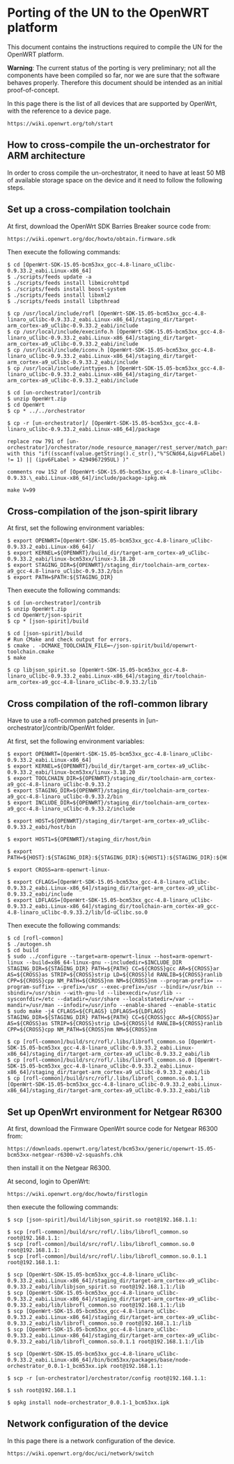 # Porting of the UN to the OpenWRT platform

This document contains the instructions required to compile the UN for the OpenWRT platform.

**Warning**: The current status of the porting is very preliminary; not all the components have been compiled so far, nor we are sure that the software behaves properly. Therefore this document should be intended as an initial proof-of-concept.

In this page there is the list of all devices that are supported by OpenWrt, with the reference to a device page.

	https://wiki.openwrt.org/toh/start

## How to cross-compile the un-orchestrator for ARM architecture

In order to cross compile the un-orchestrator, it need to have at least 50 MB of available storage space on the device and it need to follow the following steps.

## Set up a cross-compilation toolchain

At first, download the OpenWrt SDK Barries Breaker source code from:

	https://wiki.openwrt.org/doc/howto/obtain.firmware.sdk

Then execute the following commands:

	$ cd [OpenWrt-SDK-15.05-bcm53xx_gcc-4.8-linaro_uClibc-0.9.33.2_eabi.Linux-x86_64]
	$ ./scripts/feeds update -a
	$ ./scripts/feeds install libmicrohttpd
	$ ./scripts/feeds install boost-system
	$ ./scripts/feeds install libxml2
	$ ./scripts/feeds install libpthread
		
	$ cp /usr/local/include/rofl [OpenWrt-SDK-15.05-bcm53xx_gcc-4.8-linaro_uClibc-0.9.33.2_eabi.Linux-x86_64]/staging_dir/target-arm_cortex-a9_uClibc-0.9.33.2_eabi/include
	$ cp /usr/local/include/execinfo.h [OpenWrt-SDK-15.05-bcm53xx_gcc-4.8-linaro_uClibc-0.9.33.2_eabi.Linux-x86_64]/staging_dir/target-arm_cortex-a9_uClibc-0.9.33.2_eabi/include
	$ cp /usr/local/include/iconv.h [OpenWrt-SDK-15.05-bcm53xx_gcc-4.8-linaro_uClibc-0.9.33.2_eabi.Linux-x86_64]/staging_dir/target-arm_cortex-a9_uClibc-0.9.33.2_eabi/include
	$ cp /usr/local/include/inttypes.h [OpenWrt-SDK-15.05-bcm53xx_gcc-4.8-linaro_uClibc-0.9.33.2_eabi.Linux-x86_64]/staging_dir/target-arm_cortex-a9_uClibc-0.9.33.2_eabi/include

	$ cd [un-orchestrator]/contrib
	$ unzip OpenWrt.zip
	$ cd OpenWrt
	$ cp * ../../orchestrator

	$ cp -r [un-orchestrator]/ [OpenWrt-SDK-15.05-bcm53xx_gcc-4.8-linaro_uClibc-0.9.33.2_eabi.Linux-x86_64]/package

	replace row 791 of [un-orchestrator]/orchestrator/node_resource_manager/rest_server/match_parser.cc with this "if((sscanf(value.getString().c_str(),"%"SCNd64,&ipv6FLabel) != 1) || (ipv6FLabel > 4294967295UL) )"
	
	comments row 152 of [OpenWrt-SDK-15.05-bcm53xx_gcc-4.8-linaro_uClibc-0.9.33.\_eabi.Linux-x86_64]/include/package-ipkg.mk
		
	make V=99

## Cross-compilation of the json-spirit library

At first, set the following environment variables:

	$ export OPENWRT=[OpenWrt-SDK-15.05-bcm53xx_gcc-4.8-linaro_uClibc-0.9.33.2_eabi.Linux-x86_64]/
	$ export KERNEL=${OPENWRT}/build_dir/target-arm_cortex-a9_uClibc-0.9.33.2_eabi/linux-bcm53xx/linux-3.18.20
	$ export STAGING_DIR=${OPENWRT}/staging_dir/toolchain-arm_cortex-a9_gcc-4.8-linaro_uClibc-0.9.33.2/bin
	$ export PATH=$PATH:${STAGING_DIR}

Then execute the following commands:

	$ cd [un-orchestrator]/contrib
	$ unzip OpenWrt.zip
	$ cd OpenWrt/json-spirit
	$ cp * [json-spirit]/build

	$ cd [json-spirit]/build
	# Run CMake and check output for errors.
	$ cmake . -DCMAKE_TOOLCHAIN_FILE=~/json-spirit/build/openwrt-toolchain.cmake
	$ make

	$ cp libjson_spirit.so [OpenWrt-SDK-15.05-bcm53xx_gcc-4.8-linaro_uClibc-0.9.33.2_eabi.Linux-x86_64]/staging_dir/toolchain-arm_cortex-a9_gcc-4.8-linaro_uClibc-0.9.33.2/lib

## Cross compilation of the rofl-common library

Have to use a rofl-common patched presents in [un-orchestrator]/contrib/OpenWrt folder.

At first, set the following environment variables:

	$ export OPENWRT=[OpenWrt-SDK-15.05-bcm53xx_gcc-4.8-linaro_uClibc-0.9.33.2_eabi.Linux-x86_64]
	$ export KERNEL=${OPENWRT}/build_dir/target-arm_cortex-a9_uClibc-0.9.33.2_eabi/linux-bcm53xx/linux-3.18.20
	$ export TOOLCHAIN_DIR=${OPENWRT}/staging_dir/toolchain-arm_cortex-a9_gcc-4.8-linaro_uClibc-0.9.33.2
	$ export STAGING_DIR=${OPENWRT}/staging_dir/toolchain-arm_cortex-a9_gcc-4.8-linaro_uClibc-0.9.33.2/bin
	$ export INCLUDE_DIR=${OPENWRT}/staging_dir/toolchain-arm_cortex-a9_gcc-4.8-linaro_uClibc-0.9.33.2/include

	$ export HOST=${OPENWRT}/staging_dir/target-arm_cortex-a9_uClibc-0.9.33.2_eabi/host/bin

	$ export HOST1=${OPENWRT}/staging_dir/host/bin

	$ export PATH=${HOST}:${STAGING_DIR}:${STAGING_DIR}:${HOST1}:${STAGING_DIR}:${HOST1}:${HOST1}:${INCLUDE_DIR}:$PATH

	$ export CROSS=arm-openwrt-linux-

	$ export CFLAGS=[OpenWrt-SDK-15.05-bcm53xx_gcc-4.8-linaro_uClibc-0.9.33.2_eabi.Linux-x86_64]/staging_dir/target-arm_cortex-a9_uClibc-0.9.33.2_eabi/include
	$ export LDFLAGS=[OpenWrt-SDK-15.05-bcm53xx_gcc-4.8-linaro_uClibc-0.9.33.2_eabi.Linux-x86_64]/staging_dir/toolchain-arm_cortex-a9_gcc-4.8-linaro_uClibc-0.9.33.2/lib/ld-uClibc.so.0

Then execute the following commands:

	$ cd [rofl-common]
	$ ./autogen.sh
	$ cd build  
	$ sudo ../configure --target=arm-openwrt-linux --host=arm-openwrt-linux --build=x86_64-linux-gnu --includedir=$INCLUDE_DIR STAGING_DIR=${STAGING_DIR} PATH=${PATH} CC=${CROSS}gcc AR=${CROSS}ar AS=${CROSS}as STRIP=${CROSS}strip LD=${CROSS}ld RANLIB=${CROSS}ranlib CPP=${CROSS}cpp NM_PATH=${CROSS}nm NM=${CROSS}nm --program-prefix= --program-suffix= --prefix=/usr --exec-prefix=/usr --bindir=/usr/bin --sbindir=/usr/sbin --with-gnu-ld --libexecdir=/usr/lib --sysconfdir=/etc --datadir=/usr/share --localstatedir=/var --mandir=/usr/man --infodir=/usr/info --enable-shared --enable-static 
	$ sudo make -j4 CFLAGS=${CFLAGS} LDFLAGS=${LDFLAGS} STAGING_DIR=${STAGING_DIR} PATH=${PATH} CC=${CROSS}gcc AR=${CROSS}ar AS=${CROSS}as STRIP=${CROSS}strip LD=${CROSS}ld RANLIB=${CROSS}ranlib CPP=${CROSS}cpp NM_PATH=${CROSS}nm NM=${CROSS}nm

	$ cp [rofl-common]/build/src/rofl/.libs/librofl_common.so [OpenWrt-SDK-15.05-bcm53xx_gcc-4.8-linaro_uClibc-0.9.33.2_eabi.Linux-x86_64]/staging_dir/target-arm_cortex-a9_uClibc-0.9.33.2_eabi/lib
	$ cp [rofl-common]/build/src/rofl/.libs/librofl_common.so.0 [OpenWrt-SDK-15.05-bcm53xx_gcc-4.8-linaro_uClibc-0.9.33.2_eabi.Linux-x86_64]/staging_dir/target-arm_cortex-a9_uClibc-0.9.33.2_eabi/lib
	$ cp [rofl-common]/build/src/rofl/.libs/librofl_common.so.0.1.1 [OpenWrt-SDK-15.05-bcm53xx_gcc-4.8-linaro_uClibc-0.9.33.2_eabi.Linux-x86_64]/staging_dir/target-arm_cortex-a9_uClibc-0.9.33.2_eabi/lib

## Set up OpenWrt environment for Netgear R6300

At first, download the Firmware OpenWrt source code for Netgear R6300 from:

	https://downloads.openwrt.org/latest/bcm53xx/generic/openwrt-15.05-bcm53xx-netgear-r6300-v2-squashfs.chk

then install it on the Netgear R6300.

At second, login to OpenWrt:

	https://wiki.openwrt.org/doc/howto/firstlogin

then execute the following commands:

	$ scp [json-spirit]/build/libjson_spirit.so root@192.168.1.1:

	$ scp [rofl-common]/build/src/rofl/.libs/librofl_common.so root@192.168.1.1:
	$ scp [rofl-common]/build/src/rofl/.libs/librofl_common.so.0 root@192.168.1.1:
	$ scp [rofl-common]/build/src/rofl/.libs/librofl_common.so.0.1.1 root@192.168.1.1:

	$ scp [OpenWrt-SDK-15.05-bcm53xx_gcc-4.8-linaro_uClibc-0.9.33.2_eabi.Linux-x86_64]/staging_dir/target-arm_cortex-a9_uClibc-0.9.33.2_eabi/lib/libjson_spirit.so root@192.168.1.1:/lib
	$ scp [OpenWrt-SDK-15.05-bcm53xx_gcc-4.8-linaro_uClibc-0.9.33.2_eabi.Linux-x86_64]/staging_dir/target-arm_cortex-a9_uClibc-0.9.33.2_eabi/lib/librofl_common.so root@192.168.1.1:/lib
	$ scp [OpenWrt-SDK-15.05-bcm53xx_gcc-4.8-linaro_uClibc-0.9.33.2_eabi.Linux-x86_64]/staging_dir/target-arm_cortex-a9_uClibc-0.9.33.2_eabi/lib/librofl_common.so.0 root@192.168.1.1:/lib
	$ scp [OpenWrt-SDK-15.05-bcm53xx_gcc-4.8-linaro_uClibc-0.9.33.2_eabi.Linux-x86_64]/staging_dir/target-arm_cortex-a9_uClibc-0.9.33.2_eabi/lib/librofl_common.so.0.1.1 root@192.168.1.1:/lib

	$ scp [OpenWrt-SDK-15.05-bcm53xx_gcc-4.8-linaro_uClibc-0.9.33.2_eabi.Linux-x86_64]/bin/bcm53xx/packages/base/node-orchestrator_0.0.1-1_bcm53xx.ipk root@192.168.1.1:

	$ scp -r [un-orchestrator]/orchestrator/config root@192.168.1.1:

	$ ssh root@192.168.1.1

	$ opkg install node-orchestrator_0.0.1-1_bcm53xx.ipk

## Network configuration of the device

In this page there is a network configuration of the device.

	https://wiki.openwrt.org/doc/uci/network/switch


